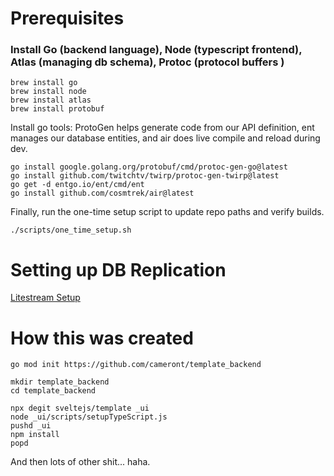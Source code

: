 # Prerequisites

### Install Go (backend language), Node (typescript frontend), Atlas (managing db schema), Protoc (protocol buffers )
```
brew install go
brew install node
brew install atlas
brew install protobuf
```

Install go tools: ProtoGen helps generate code from our API definition, ent manages our database entities, and air does live compile and reload during dev.

```
go install google.golang.org/protobuf/cmd/protoc-gen-go@latest
go install github.com/twitchtv/twirp/protoc-gen-twirp@latest
go get -d entgo.io/ent/cmd/ent
go install github.com/cosmtrek/air@latest
```

Finally, run the one-time setup script to update repo paths and verify builds.

```
./scripts/one_time_setup.sh
```

# Setting up DB Replication

[Litestream Setup](/LITESTREAM_SETUP.md)

# How this was created

```
go mod init https://github.com/cameront/template_backend
```

```
mkdir template_backend
cd template_backend
```

```
npx degit sveltejs/template _ui
node _ui/scripts/setupTypeScript.js
pushd _ui
npm install
popd
```

And then lots of other shit... haha.